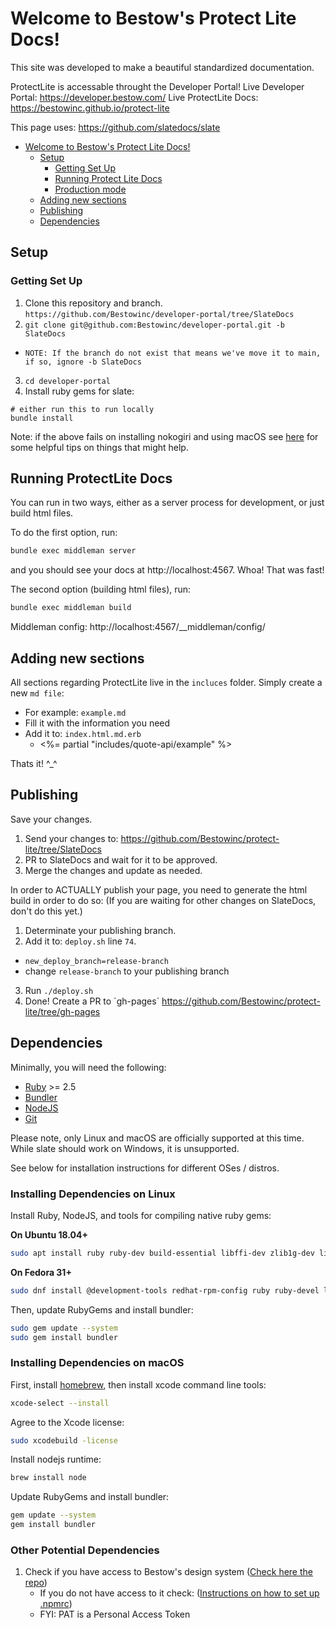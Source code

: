 # Welcome to Bestow's Protect Lite Docs!

This site was developed to make a beautiful standardized documentation.

ProtectLite is accessable throught the Developer Portal!
Live Developer Portal: https://developer.bestow.com/
Live ProtectLite Docs: https://bestowinc.github.io/protect-lite

This page uses: https://github.com/slatedocs/slate

- [Welcome to Bestow's Protect Lite Docs!](#welcome-to-bestows-protect-lite-docs)
  - [Setup](#setup)
    - [Getting Set Up](#getting-set-up)
    - [Running Protect Lite Docs](#running-protect-lite-docs)
    - [Production mode](#production-mode)
  - [Adding new sections](#adding-new-sections)
  - [Publishing](#publishing)
  - [Dependencies](#dependencies)

## Setup

### Getting Set Up

1. Clone this repository and branch. `https://github.com/Bestowinc/developer-portal/tree/SlateDocs` 
2. `git clone git@github.com:Bestowinc/developer-portal.git -b SlateDocs`
* `NOTE: If the branch do not exist that means we've move it to main, if so, ignore -b SlateDocs`
3. `cd developer-portal` 
4. Install ruby gems for slate:
```shell
# either run this to run locally
bundle install
```

Note: if the above fails on installing nokogiri and using macOS see
[here](https://github.com/sparklemotion/nokogiri.org/blob/master/docs/tutorials/installing_nokogiri.md#macos)
for some helpful tips on things that might help.


## Running ProtectLite Docs

You can run in two ways, either as a server process for development, or just build html files.

To do the first option, run:

```bash
bundle exec middleman server
```

and you should see your docs at http://localhost:4567. Whoa! That was fast!

The second option (building html files), run:

```bash
bundle exec middleman build
```

Middleman config: http://localhost:4567/__middleman/config/


## Adding new sections

All sections regarding ProtectLite live in the `incluces` folder. 
Simply create a new `md file`:
  * For example: `example.md` 
  * Fill it with the information you need
  * Add it to: `index.html.md.erb`
    * <%= partial "includes/quote-api/example" %> 

Thats it! ^_^

## Publishing
Save your changes.
 1. Send your changes to: https://github.com/Bestowinc/protect-lite/tree/SlateDocs
 2. PR to SlateDocs and wait for it to be approved.
 3. Merge the changes and update as needed. 

In order to ACTUALLY publish your page, you need to generate the html build in order to do so: 
(If you are waiting for other changes on SlateDocs, don't do this yet.)
 1. Determinate your publishing branch.
 2. Add it to: `deploy.sh` line `74`.
  * ```new_deploy_branch=release-branch``` 
  * change `release-branch` to your publishing branch
 3. Run `./deploy.sh`    
 4. Done! Create a PR to ´gh-pages´ https://github.com/Bestowinc/protect-lite/tree/gh-pages


## Dependencies

Minimally, you will need the following:

* [Ruby](https://www.ruby-lang.org/en/) >= 2.5
* [Bundler](https://bundler.io/)
* [NodeJS](https://nodejs.org/en/)
* [Git](https://git-scm.com/)

Please note, only Linux and macOS are officially supported at this time. While slate should work on Windows, it is unsupported.

See below for installation instructions for different OSes / distros.

### Installing Dependencies on Linux

Install Ruby, NodeJS, and tools for compiling native ruby gems:

**On Ubuntu 18.04+**

```bash
sudo apt install ruby ruby-dev build-essential libffi-dev zlib1g-dev liblzma-dev nodejs patch
```

**On Fedora 31+**

```bash
sudo dnf install @development-tools redhat-rpm-config ruby ruby-devel libffi-devel zlib-devel xz-devel patch nodejs
```


Then, update RubyGems and install bundler:

```bash
sudo gem update --system
sudo gem install bundler
```

### Installing Dependencies on macOS

First, install [homebrew](https://brew.sh/), then install xcode command line tools:

```bash
xcode-select --install
```

Agree to the Xcode license:

```bash
sudo xcodebuild -license
```

Install nodejs runtime:

```bash
brew install node
```

Update RubyGems and install bundler:

```bash
gem update --system
gem install bundler
```

### Other Potential Dependencies

1. Check if you have access to Bestow's design
   system ([Check here the repo](https://github.com/Bestowinc/design-system))
   * If you do not have access to it check: ([Instructions on how to set up .npmrc](https://bestowinc.atlassian.net/wiki/spaces/BT/pages/2579595461/Setting+up+.npmrc)) 
   * FYI: PAT is a Personal Access Token

